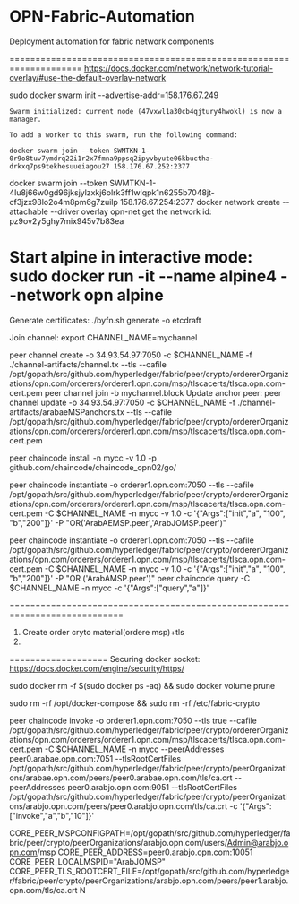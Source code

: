 # OPN-Fabric-Automation
Deployment automation for fabric network components


====================================================================
https://docs.docker.com/network/network-tutorial-overlay/#use-the-default-overlay-network

sudo docker swarm init --advertise-addr=158.176.67.249

    Swarm initialized: current node (47vxwl1a30cb4qjtury4hwokl) is now a manager.

    To add a worker to this swarm, run the following command:

    docker swarm join --token SWMTKN-1-0r9o8tuv7ymdrq22i1r2x7fmna9ppsq2ipyvbyute06kbuctha-drkxq7ps9tekhesuueiagou27 158.176.67.252:2377

  docker swarm join --token SWMTKN-1-4lu8j66w0gd96jksjylzxkj6olrk3ff1wlqpk1n6255b7048jt-cf3jzx98lo2o4m8pm6g7zuilp 158.176.67.254:2377
  docker network create --attachable --driver overlay opn-net
  get the network id: pz9ov2y5ghy7mix945v7b83ea


  Start alpine in interactive mode:
  sudo docker run -it --name alpine4 --network opn alpine
=============================================================================================================



Generate certificates:
./byfn.sh generate -o etcdraft


Join channel:
export CHANNEL_NAME=mychannel

peer channel create -o 34.93.54.97:7050 -c $CHANNEL_NAME -f ./channel-artifacts/channel.tx --tls --cafile /opt/gopath/src/github.com/hyperledger/fabric/peer/crypto/ordererOrganizations/opn.com/orderers/orderer1.opn.com/msp/tlscacerts/tlsca.opn.com-cert.pem
 peer channel join -b mychannel.block
Update anchor peer:
peer channel update -o 34.93.54.97:7050 -c $CHANNEL_NAME -f ./channel-artifacts/arabaeMSPanchors.tx --tls --cafile /opt/gopath/src/github.com/hyperledger/fabric/peer/crypto/ordererOrganizations/opn.com/orderers/orderer1.opn.com/msp/tlscacerts/tlsca.opn.com-cert.pem

peer chaincode install -n mycc -v 1.0 -p github.com/chaincode/chaincode_opn02/go/

peer chaincode instantiate -o orderer1.opn.com:7050 --tls --cafile /opt/gopath/src/github.com/hyperledger/fabric/peer/crypto/ordererOrganizations/opn.com/orderers/orderer1.opn.com/msp/tlscacerts/tlsca.opn.com-cert.pem -C $CHANNEL_NAME -n mycc -v 1.0 -c '{"Args":["init","a", "100", "b","200"]}' -P "OR('ArabAEMSP.peer','ArabJOMSP.peer')"

peer chaincode instantiate -o orderer1.opn.com:7050 --tls --cafile /opt/gopath/src/github.com/hyperledger/fabric/peer/crypto/ordererOrganizations/opn.com/orderers/orderer1.opn.com/msp/tlscacerts/tlsca.opn.com-cert.pem -C $CHANNEL_NAME -n mycc -v 1.0 -c '{"Args":["init","a", "100", "b","200"]}' -P "OR ('ArabAMSP.peer')"
peer chaincode query -C $CHANNEL_NAME -n mycc -c '{"Args":["query","a"]}'

============================================================================
1. Create order cryto material(ordere msp)+tls
2. 

===================
Securing docker socket:
https://docs.docker.com/engine/security/https/

sudo docker rm -f $(sudo docker ps -aq) && sudo docker volume prune  

 sudo rm -rf /opt/docker-compose && sudo rm -rf /etc/fabric-crypto



peer chaincode invoke -o orderer1.opn.com:7050 --tls true --cafile /opt/gopath/src/github.com/hyperledger/fabric/peer/crypto/ordererOrganizations/opn.com/orderers/orderer1.opn.com/msp/tlscacerts/tlsca.opn.com-cert.pem -C $CHANNEL_NAME -n mycc --peerAddresses peer0.arabae.opn.com:7051 --tlsRootCertFiles /opt/gopath/src/github.com/hyperledger/fabric/peer/crypto/peerOrganizations/arabae.opn.com/peers/peer0.arabae.opn.com/tls/ca.crt --peerAddresses peer0.arabjo.opn.com:9051 --tlsRootCertFiles /opt/gopath/src/github.com/hyperledger/fabric/peer/crypto/peerOrganizations/arabjo.opn.com/peers/peer0.arabjo.opn.com/tls/ca.crt -c '{"Args":["invoke","a","b","10"]}'


CORE_PEER_MSPCONFIGPATH=/opt/gopath/src/github.com/hyperledger/fabric/peer/crypto/peerOrganizations/arabjo.opn.com/users/Admin@arabjo.opn.com/msp
CORE_PEER_ADDRESS=peer0.arabjo.opn.com:10051
CORE_PEER_LOCALMSPID="ArabJOMSP"
CORE_PEER_TLS_ROOTCERT_FILE=/opt/gopath/src/github.com/hyperledger/fabric/peer/crypto/peerOrganizations/arabjo.opn.com/peers/peer1.arabjo.opn.com/tls/ca.crt
N